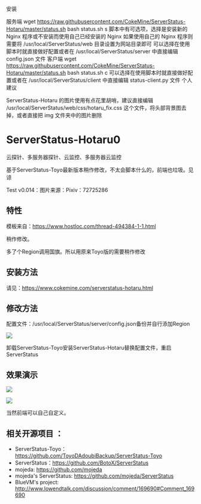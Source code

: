 安装

服务端
wget https://raw.githubusercontent.com/CokeMine/ServerStatus-Hotaru/master/status.sh
bash status.sh s
脚本中有可选项，选择是安装新的 Nginx 程序或不安装而使用自己已经安装的 Nginx
如果使用自己的 Nginx 程序则需要将 /usr/local/ServerStatus/web 目录设置为网站目录即可
可以选择在使用脚本时就直接做好配置或者在 /usr/local/ServerStatus/server 中直接编辑 config.json 文件
客户端
wget https://raw.githubusercontent.com/CokeMine/ServerStatus-Hotaru/master/status.sh
bash status.sh c
可以选择在使用脚本时就直接做好配置或者在 /usr/local/ServerStatus/client 中直接编辑 status-client.py 文件
个人建议

ServerStatus-Hotaru 的图片使用有点花里胡哨，建议直接编辑 /usr/local/ServerStatus/web/css/hotaru_fix.css 这个文件，将头部背景图去掉，或者直接把 img 文件夹中的图片删除




# ServerStatus-Hotaru0
云探针、多服务器探针、云监控、多服务器云监控

基于ServerStatus-Toyo最新版本稍作修改，不太会脚本什么的，前端也垃圾。见谅

Test v0.014：图片来源：Pixiv：72725286

## 特性

模板来自：<https://www.hostloc.com/thread-494384-1-1.html>

稍作修改。

多了个Region调用国旗。所以用原来Toyo版的需要稍作修改

## 安装方法

请见：https://www.cokemine.com/serverstatus-hotaru.html

## 修改方法

配置文件：/usr/local/ServerStatus/server/config.json备份并自行添加Region

![](https://i.loli.net/2019/02/07/5c5bca12df8b0.png)

卸载ServerStatus-Toyo安装ServerStatus-Hotaru替换配置文件，重启ServerStatus

## 效果演示

![](https://i.loli.net/2019/04/05/5ca74fb05338f.png)

![](https://i.loli.net/2019/04/05/5ca74fc86db96.png)

当然前端可以自己自定义。

## 相关开源项目 ： 
* ServerStatus-Toyo：https://github.com/ToyoDAdoubiBackup/ServerStatus-Toyo
* ServerStatus：https://github.com/BotoX/ServerStatus
* mojeda: https://github.com/mojeda 
* mojeda's ServerStatus: https://github.com/mojeda/ServerStatus
* BlueVM's project: http://www.lowendtalk.com/discussion/comment/169690#Comment_169690
